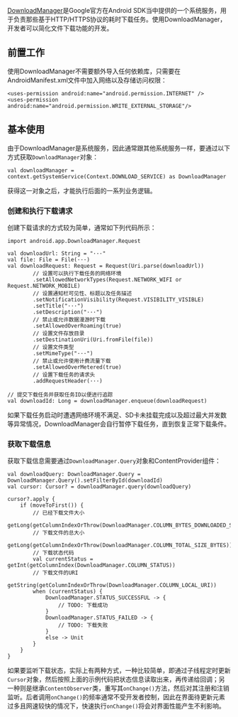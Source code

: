 [DownloadManager](https://developer.android.google.cn/reference/android/app/DownloadManager)是Google官方在Android SDK当中提供的一个系统服务，用于负责那些基于HTTP/HTTPS协议的耗时下载任务。使用DownloadManager，开发者可以简化文件下载功能的开发。

## 前置工作

使用DownloadManager不需要额外导入任何依赖库，只需要在AndroidManifest.xml文件中加入网络以及存储访问权限：

```
<uses-permission android:name="android.permission.INTERNET" />
<uses-permission android:name="android.permission.WRITE_EXTERNAL_STORAGE"/>
```

## 基本使用

由于DownloadManager是系统服务，因此通常跟其他系统服务一样，要通过以下方式获取`DownloadManager`对象：

```
val downloadManager = context.getSystemService(Context.DOWNLOAD_SERVICE) as DownloadManager
```

获得这一对象之后，才能执行后面的一系列业务逻辑。

### 创建和执行下载请求

创建下载请求的方式较为简单，通常如下列代码所示：

```
import android.app.DownloadManager.Request

val downloadUrl: String = "···"
val file: File = File(···)
val downloadRequest: Request = Request(Uri.parse(downloadUrl))
        // 设置可以执行下载任务的网络环境
        .setAllowedNetworkTypes(Request.NETWORK_WIFI or Request.NETWORK_MOBILE)
        // 设置通知栏可见性、标题以及任务描述
        .setNotificationVisibility(Request.VISIBILITY_VISIBLE)
        .setTitle("···")
        .setDescription("···")
        // 禁止或允许数据漫游时下载
        .setAllowedOverRoaming(true)
        // 设置文件存放目录
        .setDestinationUri(Uri.fromFile(file))
        // 设置文件类型
        .setMimeType("···")
        // 禁止或允许使用计费流量下载
        .setAllowedOverMetered(true)
        // 设置下载任务的请求头
        .addRequestHeader(···)

// 提交下载任务并获取任务ID以便进行追踪
val downloadId: Long = downloadManager.enqueue(downloadRequest)
```

如果下载任务启动时遭遇网络环境不满足、SD卡未挂载完成以及超过最大并发数等异常情况，DownloadManager会自行暂停下载任务，直到恢复正常下载条件。

### 获取下载信息

获取下载信息需要通过`DownloadManager.Query`对象和ContentProvider组件：

```
val downloadQuery: DownloadManager.Query = DownloadManager.Query().setFilterById(downloadId)
val cursor: Cursor? = downloadManager.query(downloadQuery)

cursor?.apply {
    if (moveToFirst()) {
        // 已经下载文件大小
        getLong(getColumnIndexOrThrow(DownloadManager.COLUMN_BYTES_DOWNLOADED_SO_FAR))
        // 下载文件的总大小
        getLong(getColumnIndexOrThrow(DownloadManager.COLUMN_TOTAL_SIZE_BYTES))
        // 下载状态代码
        val currentStatus = getInt(getColumnIndex(DownloadManager.COLUMN_STATUS))
        // 下载文件的URI
        getString(getColumnIndexOrThrow(DownloadManager.COLUMN_LOCAL_URI))
        when (currentStatus) {
            DownloadManager.STATUS_SUCCESSFUL -> {
                // TODO: 下载成功
            }
            DownloadManager.STATUS_FAILED -> {
                // TODO: 下载失败
            }
            else -> Unit
        }
    }
}
```

如果要监听下载状态，实际上有两种方式，一种比较简单，即通过子线程定时更新`Cursor`对象，然后按照上面的示例代码把状态信息读取出来，再传递给回调；另一种则是继承`ContentObserver`类，重写其`onChange()`方法，然后对其注册和注销监听。后者调用`onChange()`的频率通常不受开发者控制，因此在界面待更新元素过多且网速较快的情况下，快速执行`onChange()`将会对界面性能产生不利影响。

